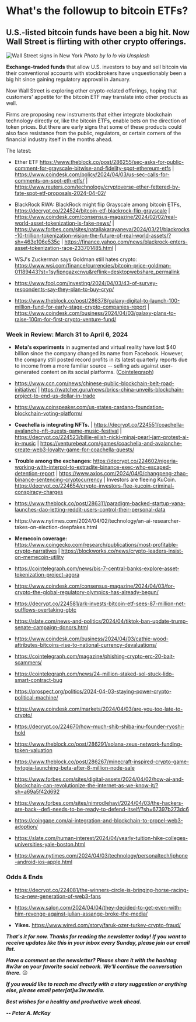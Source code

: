 # What's the followup to bitcoin ETFs?
## U.S.-listed bitcoin funds have been a big hit. Now Wall Street is flirting with other crypto offerings.

![Wall Street signs in New York](https://images.unsplash.com/photo-1586815634274-bf5eb51055c9)
*Photo by lo lo via Unsplash*

**Exchange-traded funds** that allow U.S. investors to buy and sell bitcoin via their conventional accounts with stockbrokers have unquestionably been a big hit since gaining regulatory approval in January. <!-- Find, add link... -->

Now Wall Street is exploring other crypto-related offerings, hoping that customers' appetite for the bitcoin ETF may translate into other products as well.

Firms are proposing new instruments that either integrate blockchain technology directly or, like the bitcoin ETFs, enable bets on the direction of token prices. But there are early signs that some of these products could also face resistance from the public, regulators, or certain corners of the financial industry itself in the months ahead.

The latest:

- Ether ETF https://www.theblock.co/post/286255/sec-asks-for-public-comment-for-grayscale-bitwise-and-fidelity-spot-ethereum-etfs | https://www.coindesk.com/policy/2024/04/03/us-sec-calls-for-comments-on-spot-eth-etfs/ | https://www.reuters.com/technology/cryptoverse-ether-fettered-by-fate-spot-etf-proposals-2024-04-02/

- BlackRock RWA: BlackRock might flip Grayscale among bitcoin ETFs, https://decrypt.co/224524/bitcoin-etf-blackrock-flip-grayscale | https://www.coindesk.com/consensus-magazine/2024/02/02/real-world-asset-tokenization-is-fake-news/ | https://www.forbes.com/sites/nataliakarayaneva/2024/03/21/blackrocks-10-trillion-tokenization-vision-the-future-of-real-world-assets/?sh=463e106e535c | https://finance.yahoo.com/news/blackrock-enters-asset-tokenization-race-233701485.html |

- WSJ's Zuckerman says Goldman still hates crypto: https://www.wsj.com/finance/currencies/bitcoin-price-goldman-01189443?st=1syfipngazxcnvu&reflink=desktopwebshare_permalink

- https://www.fool.com/investing/2024/04/03/43-of-survey-respondents-say-they-plan-to-buy-cryp/

- https://www.theblock.co/post/286378/galaxy-digital-to-launch-100-million-fund-for-early-stage-crypto-companies-report | https://www.coindesk.com/business/2024/04/03/galaxy-plans-to-raise-100m-for-first-crypto-venture-fund/

### Week in Review: March 31 to April 6, 2024

<!-- Ready to go... -->

- **Meta's experiments** in augmented and virtual reality have lost $40 billion since the company changed its name from Facebook. However, the company still posted record profits in its latest quarterly reports due to income from a more familiar source -- selling ads against user-generated content on its social platforms. ([Cointelegraph](https://cointelegraph.com/news/meta-metaverse-lab-lost-40-b-since-facebook-changed-its-name-in-2021))

<!-- Some musts... -->

- https://www.ccn.com/news/chinese-public-blockchain-belt-road-initiative/ | https://watcher.guru/news/brics-china-unveils-blockchain-project-to-end-us-dollar-in-trade

- https://www.coinspeaker.com/us-states-cardano-foundation-blockchain-voting-platform/

- **Coachella is integrating NFTs.** | https://decrypt.co/224551/coachella-avalanche-nft-quests-game-music-festival | https://decrypt.co/224523/billie-eilish-nicki-minaj-pearl-jam-protest-ai-in-music | https://venturebeat.com/games/coachella-and-avalanche-create-web3-loyalty-game-for-coachella-quests/

- **Trouble among the exchanges:** https://decrypt.co/224602/nigeria-working-with-interpol-to-extradite-binance-exec-who-escaped-detention-report | https://www.axios.com/2024/04/0/changpeng-zhao-binance-sentencing-cryptocurrency | Investors are fleeing KuCoin. https://decrypt.co/224654/crypto-investors-flee-kucoin-criminal-conspiracy-charges

- https://www.theblock.co/post/286311/paradigm-backed-startup-vana-launches-dao-letting-reddit-users-control-their-personal-data

- <!-- From NYT: An A.I. Researcher Takes On Election Deepfakes: Oren Etzioni was once an optimist about artificial intelligence. Now, his nonprofit, TrueMedia.org, is offering tools for fighting A.I.-manipulated content. --> https://www.nytimes.com/2024/04/02/technology/an-ai-researcher-takes-on-election-deepfakes.html

- **Memecoin coverage:** https://www.coingecko.com/research/publications/most-profitable-crypto-narratives | https://blockworks.co/news/crypto-leaders-insist-on-memecoin-utility

<!-- Candidates -->

- https://cointelegraph.com/news/bis-7-central-banks-explore-asset-tokenization-project-agora

- https://www.coindesk.com/consensus-magazine/2024/04/03/for-crypto-the-global-regulatory-olympics-has-already-begun/

- https://decrypt.co/224581/ark-invests-bitcoin-etf-sees-87-million-net-outflows-overtaking-gbtc

- https://slate.com/news-and-politics/2024/04/tiktok-ban-update-trump-senate-campaign-donors.html

- https://www.coindesk.com/business/2024/04/03/cathie-wood-attributes-bitcoins-rise-to-national-currency-devaluations/

- https://cointelegraph.com/magazine/phishing-crypto-erc-20-bait-scammers/

- https://cointelegraph.com/news/24-million-staked-sol-stuck-lido-smart-contract-bug

- https://prospect.org/politics/2024-04-03-staying-power-crypto-political-machine/

- https://www.coindesk.com/markets/2024/04/03/are-you-too-late-to-crypto/

- https://decrypt.co/224670/how-much-shib-shiba-inu-founder-ryoshi-hold

- https://www.theblock.co/post/286291/solana-zeus-network-funding-token-valuation

- https://www.theblock.co/post/286267/minecraft-inspired-crypto-game-hytopia-launching-beta-after-8-million-node-sale

- https://www.forbes.com/sites/digital-assets/2024/04/02/how-ai-and-blockchain-can-revolutionize-the-internet-as-we-know-it/?sh=a69a5f42d692

- https://www.forbes.com/sites/nimrodlehavi/2024/04/03/the-hackers-are-back--defi-needs-to-be-ready-to-defend-itself/?sh=67397b273dc6


- https://coingape.com/ai-integration-and-blockchain-to-propel-web3-adoption/

- https://slate.com/human-interest/2024/04/yearly-tuition-hike-colleges-universities-yale-boston.html

- https://www.nytimes.com/2024/04/03/technology/personaltech/iphone-android-ios-apple.html


### Odds & Ends

- https://decrypt.co/224081/the-winners-circle-is-bringing-horse-racing-to-a-new-generation-of-web3-fans

- https://www.salon.com/2024/04/04/they-decided-to-get-even-with-him-revenge-against-julian-assange-broke-the-media/

- **Yikes.** https://www.wired.com/story/faruk-ozer-turkey-crypto-fraud/

_**That's it for now. Thanks for reading the newsletter today! If you want to receive updates like this in your inbox every Sunday, please join our email list.**_

_**Have a comment on the newsletter? Please share it with the hashtag #w3w on your favorite social network. We'll continue the conversation there.**_ 😉

_**If you would like to reach me directly with a story suggestion or anything else, please email peter[at]w3w.media.**_

_**Best wishes for a healthy and productive week ahead.**_  

_**-- Peter A. McKay**_  
